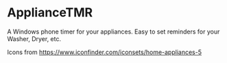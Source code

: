 # ApplianceTMR
A Windows phone timer for your appliances.  Easy to set reminders for your Washer, Dryer, etc.

Icons from https://www.iconfinder.com/iconsets/home-appliances-5
